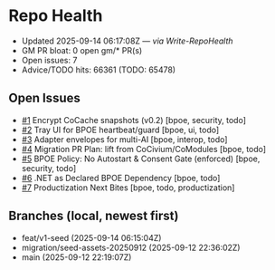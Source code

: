 # Repo Health

- Updated 2025-09-14 06:17:08Z — _via Write-RepoHealth_
- GM PR bloat: 0 open gm/* PR(s)
- Open issues: 7
- Advice/TODO hits: 66361 (TODO: 65478)

## Open Issues
- [#1](https://github.com/rickballard/CoAgent/issues/1) Encrypt CoCache snapshots (v0.2) [bpoe, security, todo]
- [#2](https://github.com/rickballard/CoAgent/issues/2) Tray UI for BPOE heartbeat/guard [bpoe, ui, todo]
- [#3](https://github.com/rickballard/CoAgent/issues/3) Adapter envelopes for multi-AI [bpoe, interop, todo]
- [#4](https://github.com/rickballard/CoAgent/issues/4) Migration PR Plan: lift from CoCivium/CoModules [bpoe, todo]
- [#5](https://github.com/rickballard/CoAgent/issues/5) BPOE Policy: No Autostart & Consent Gate (enforced) [bpoe, security, todo]
- [#6](https://github.com/rickballard/CoAgent/issues/6) .NET as Declared BPOE Dependency [bpoe, todo]
- [#7](https://github.com/rickballard/CoAgent/issues/7) Productization Next Bites [bpoe, todo, productization]

## Branches (local, newest first)
- feat/v1-seed (2025-09-14 06:15:04Z)
- migration/seed-assets-20250912 (2025-09-12 22:36:02Z)
- main (2025-09-12 22:19:07Z)


